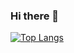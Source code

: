 ### Hi there 👋

[![Top Langs](https://github-readme-stats.vercel.app/api/top-langs/?username=bknopp71&layout=compact&theme=cobalt&card_width=600)](https://github.com/anuraghazra/github-readme-stats)

<!--
**bknopp71/bknopp71** is a ✨ _special_ ✨ repository because its `README.md` (this file) appears on your GitHub profile.

Here are some ideas to get you started:

- 🔭 I’m currently working on ...
- 🌱 I’m currently learning ...
- 👯 I’m looking to collaborate on ...
- 🤔 I’m looking for help with ...
- 💬 Ask me about ...
- 📫 How to reach me: ...
- 😄 Pronouns: ...
- ⚡ Fun fact: ...
-->
